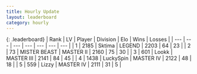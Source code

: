 ```yaml
---
title: Hourly Update
layout: leaderboard
category: hourly
---
```


{: .leaderboard}
| Rank | LV | Player | Division | Elo | Wins | Losses |
| --- | --- | --- | --- | --- | --- | --- |
| <span data-change="0">1</span> | 2185 | <span title="ID: 353063">Sktima</span> | LEGEND | <span data-change="0">2203</span> | <span data-change="0">64</span> | <span data-change="0">23</span> |
| <span data-change="0">2</span> | 73 | <span title="ID: 727221">MISTER BEAST</span> | MASTER II | <span data-change="0">2160</span> | <span data-change="0">75</span> | <span data-change="0">30</span> |
| <span data-change="0">3</span> | 601 | <span title="ID: 675058">Lookk</span> | MASTER III | <span data-change="12">2141</span> | <span data-change="1">84</span> | <span data-change="0">45</span> |
| <span data-change="0">4</span> | 1438 | <span title="ID: 498412">LuckySpin</span> | MASTER IV | <span data-change="0">2122</span> | <span data-change="0">48</span> | <span data-change="0">18</span> |
| <span data-change="0">5</span> | 559 | <span title="ID: 44257">Lizzy</span> | MASTER IV | <span data-change="0">2111</span> | <span data-change="0">31</span> | <span data-change="0">5</span> |